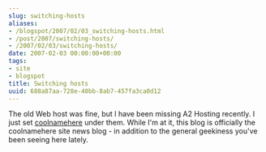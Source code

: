 ```yaml
---
slug: switching-hosts
aliases:
- /blogspot/2007/02/03_switching-hosts.html
- /post/2007/switching-hosts/
- /2007/02/03/switching-hosts/
date: 2007-02-03 00:00:00+00:00
tags:
- site
- blogspot
title: Switching hosts
uuid: 688a87aa-728e-40bb-8ab7-457fa3ca0d12
---
```

[coolnamehere]: /categories/coolnamehere/
The old Web host was fine, but I have been missing A2 Hosting recently. I just set [coolnamehere][] under them. While I'm at it, this blog is officially the coolnamehere site news blog - in addition to the general geekiness you've been seeing here lately.
<!-- TEASER_END -->